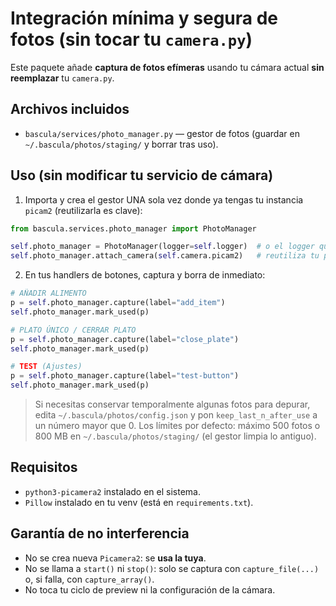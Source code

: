 # Integración mínima y segura de fotos (sin tocar tu `camera.py`)

Este paquete añade **captura de fotos efímeras** usando tu cámara actual **sin reemplazar** tu `camera.py`.

## Archivos incluidos
- `bascula/services/photo_manager.py` — gestor de fotos (guardar en `~/.bascula/photos/staging/` y borrar tras uso).

## Uso (sin modificar tu servicio de cámara)
1. Importa y crea el gestor UNA sola vez donde ya tengas tu instancia `picam2` (reutilizarla es clave):
```python
from bascula.services.photo_manager import PhotoManager

self.photo_manager = PhotoManager(logger=self.logger)  # o el logger que uses
self.photo_manager.attach_camera(self.camera.picam2)   # reutiliza tu picam2 existente
```

2. En tus handlers de botones, captura y borra de inmediato:
```python
# AÑADIR ALIMENTO
p = self.photo_manager.capture(label="add_item")
self.photo_manager.mark_used(p)

# PLATO ÚNICO / CERRAR PLATO
p = self.photo_manager.capture(label="close_plate")
self.photo_manager.mark_used(p)

# TEST (Ajustes)
p = self.photo_manager.capture(label="test-button")
self.photo_manager.mark_used(p)
```

> Si necesitas conservar temporalmente algunas fotos para depurar, edita `~/.bascula/photos/config.json` y pon `keep_last_n_after_use` a un número mayor que 0.
> Los límites por defecto: máximo 500 fotos o 800 MB en `~/.bascula/photos/staging/` (el gestor limpia lo antiguo).

## Requisitos
- `python3-picamera2` instalado en el sistema.
- `Pillow` instalado en tu venv (está en `requirements.txt`).

## Garantía de no interferencia
- No se crea nueva `Picamera2`: se **usa la tuya**.
- No se llama a `start()` ni `stop()`: solo se captura con `capture_file(...)` o, si falla, con `capture_array()`.
- No toca tu ciclo de preview ni la configuración de la cámara.
